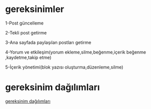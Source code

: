 # gereksinimler


1-Post güncelleme


2-Tekli post getirme


3-Ana sayfada paylaşılan postları getirme


4-Yorum ve etkileşim(yorum ekleme,silme,beğenme,içerik beğenme ,kaydetme,takip etme)	


5-İçerik yönetimi(blok yazısı oluşturma,düzenleme,silme)	


# gereksinim dağılımları
				
[gereksinim dağılımları](https://github.com/Buketttt/gereksinimler/commit/ad900d6c9e013aea8e11a804c5986ec7cc2fa6c0)
